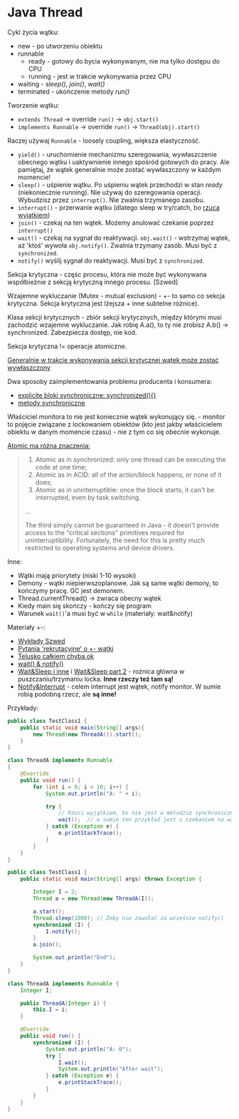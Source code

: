 # Java Thread

Cykl życia wątku:
- new - po utworzeniu obiektu
- runnable
    - ready - gotowy do bycia wykonywanym, nie ma tylko dostępu do CPU
    - running - jest w trakcie wykonywania przez CPU
- waiting - _sleep()_, _join()_, _wait()_
- terminated - ukończenie metody _run()_

Tworzenie wątku:
- `extends Thread` -> override `run()` -> `obj.start()`
- `implements Runnable` -> override `run()` -> `Thread(obj).start()`

Raczej używaj `Runnable` - loosely coupling, większa elastyczność.

- `yield()` - uruchomienie mechanizmu szeregowania, wywłaszczenie obecnego wątku i uaktywnienie innego spośród gotowych do pracy.
Ale pamiętaj, że wątek generalnie może zostać wywłaszczony w każdym momencie! 
- `sleep()` - uśpienie wątku. Po uśpieniu wątek przechodzi w stan _ready_ (niekoniecznie running). Nie używaj do szeregowania operacji.
Wybudzisz przez `interrupt()`. Nie zwalnia trzymanego zasobu.
- `interrupt()` - przerwanie wątku (dlatego sleep w try/catch, bo [rzuca wyjątkiem](https://docs.oracle.com/javase/7/docs/api/java/lang/InterruptedException.html))
- `join()` - czekaj na ten wątek. Możemy anulować czekanie poprzez `interrupt()`
- `wait()` - czekaj na sygnał do reaktywacji. `obj.wait()` - wstrzymaj wątek, aż 'ktoś' wywoła `obj.notify()`. Zwalnia trzymany zasób. Musi być z `synchronized`.
- `notify()` wyślij sygnał do reaktywacji. Musi być z `synchronized`.

Sekcja krytyczna - częśc procesu, która nie może być wykonywana współbieżnie z sekcją krytyczną innego procesu. [Szwed]

Wzajemne wykluczanie (Mutex - mutual exclusion) - +- to samo co sekcja krytyczna. Sekcja krytyczna jest lżejsza + inne subtelne różnice).

Klasa sekcji krytycznych - zbiór sekcji krytycznych, między którymi musi zachodzić wzajemne wykluczanie. Jak robię A.a(), to ty nie zrobisz A.b() -> synchronized. Zabezpiecza dostęp, nie kod.

Sekcja krytyczna != operacje atomiczne.

[Generalnie w trakcie wykonywania sekcji krytycznej wątek może zostać wywłaszczony](https://stackoverflow.com/questions/50677947/what-will-happen-when-insert-the-thread-yield-into-an-synchronized-function)

Dwa sposoby zaimplementowania problemu producenta i konsumera:
- [explicite bloki synchroniczne: synchronized(){}](https://howtodoinjava.com/java/multi-threading/wait-notify-and-notifyall-methods/)
- [metody synchroniczne](https://www.baeldung.com/java-wait-notify)

Właściciel monitora to nie jest koniecznie wątek wykonujący się. - monitor to pojęcie związane z lockowaniem obiektów
(kto jest jakby właścicielem obiektu w danym momencie czasu) - nie z tym co się obecnie wykonuje.

[Atomic ma różna znaczenia:](https://stackoverflow.com/questions/16902224/executing-block-of-code-atomically/16906229#16906229)
> 1. Atomic as in synchronized: only one thread can be executing the code at one time;
> 2. Atomic as in ACID: all of the action/block happens, or none of it does;
> 3. Atomic as in uninterruptible: once the block starts, it can't be interrupted, even by task switching.
>
> ...
>
> The third simply cannot be guaranteed in Java - it doesn't provide access to the "critical sections" primitives required for uninterruptibility. Fortunately, the need for this is pretty much restricted to operating systems and device drivers.

Inne:
- Wątki mają priorytety (niski 1-10 wysoki)
- Demony - wątki niepierwszoplanowe. Jak są same wątki demony, to kończymy pracę. GC jest demonem.
- Thread.currentThread() -> zwraca obecny wątek
- Kiedy main się skończy - kończy się program
- Warunek `wait()`'a musi być w `while` (materiały: wait&notify)

Materiały +-:
- [Wykłady Szwed](http://pszwed.kis.agh.edu.pl/wyklady_java/w10-java-threads.pdf)
- [Pytania 'rekrutacyjne' o +- wątki](https://howtodoinjava.com/java/multi-threading/wait-notify-and-notifyall-methods/)
- [Telusko całkiem chyba ok](https://www.youtube.com/watch?v=Xj1uYKa8rIw&list=PLsyeobzWxl7rmuFYRpkqLanwoG4pQQ7oW&index=2)
- [wait() & notify()](https://stackoverflow.com/questions/2536692/a-simple-scenario-using-wait-and-notify-in-java)
- [Wait&Sleep i inne](https://www.baeldung.com/java-wait-and-sleep) i [Wait&Sleep part 2](https://stackoverflow.com/questions/1036754/difference-between-wait-and-sleep?page=1&tab=votes#tab-top) - rożnica główna w puszczaniu/trzymaniu locka. **Inne rzeczy też tam są!**
- [Notify&Interrupt](https://stackoverflow.com/questions/30471285/what-is-the-difference-between-wait-notify-and-wait-interrupt) - celem interrupt jest wątek, notify monitor. W sumie robią podobną rzecz, ale **są inne!**

Przykłady:

```java
public class TestClass1 {
    public static void main(String[] args){
        new Thread(new ThreadA()).start();
    }
}

class ThreadA implements Runnable
{
    @Override
    public void run() {
        for (int i = 0; i < 10; i++) {
            System.out.println("A: " + i);

            try {
                // Rzuci wyjątkiem, bo nie jest w metodzie synchronicznej. Zrób nową metodę synchroniczną, którą wywołasz z run'a
                wait();  // w sumie ten przykład jest z czekaniem na wątku ... A to jest w sumie raczej zwykle bezsensowne
            } catch (Exception e) {
                e.printStackTrace();
            }
        }
    }
}
```

```java
public class TestClass1 {
    public static void main(String[] args) throws Exception {

        Integer I = 2;
        Thread a = new Thread(new ThreadA(I));

        a.start();
        Thread.sleep(1000); // Żeby nie zawołać za wcześnie notify()
        synchronized (I) {
            I.notify();
        }
        a.join();

        System.out.println("End");
    }
}

class ThreadA implements Runnable {
    Integer I;

    public ThreadA(Integer i) {
        this.I = i;
    }

    @Override
    public void run() {
        synchronized (I) {
            System.out.println("A: 0");
            try {
                I.wait();
                System.out.println("After wait");
            } catch (Exception e) {
                e.printStackTrace();
            }
        }
    }
}
```